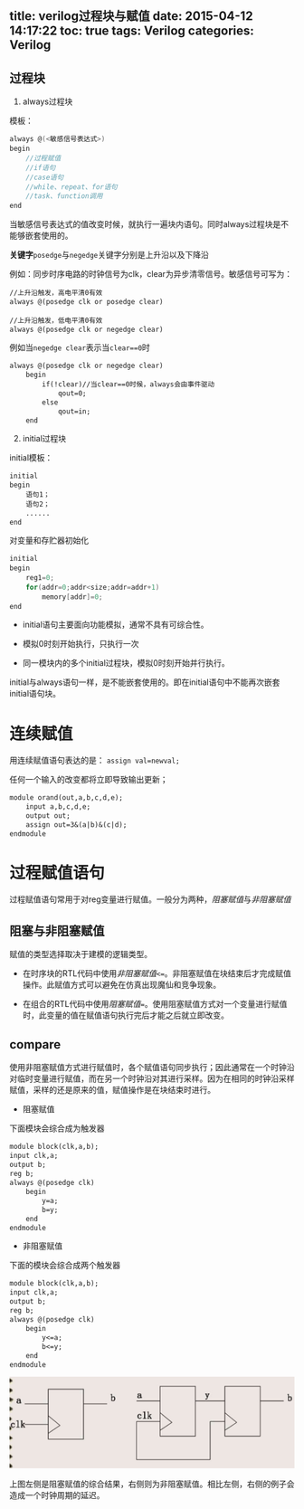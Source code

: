 title: verilog过程块与赋值
date: 2015-04-12 14:17:22
toc: true
tags: Verilog
categories: Verilog
---

## 过程块 ##

1. always过程块

模板：

```C
always @(<敏感信号表达式>)
begin
	//过程赋值
	//if语句	
	//case语句
	//while、repeat、for语句
	//task、function调用
end
```

当敏感信号表达式的值改变时候，就执行一遍块内语句。同时always过程块是不能够嵌套使用的。<!--more-->

**关键字**`posedge`与`negedge`关键字分别是上升沿以及下降沿

例如：同步时序电路的时钟信号为clk，clear为异步清零信号。敏感信号可写为：

```
//上升沿触发，高电平清0有效
always @(posedge clk or posedge clear)

//上升沿触发，低电平清0有效
always @(posedge clk or negedge clear)
```

例如当`negedge clear`表示当`clear==0`时

```
always @(posedge clk or negedge clear)
	begin
		if(!clear)//当clear==0时候，always会由事件驱动
			qout=0;
		else
			qout=in;
	end
```

2. initial过程块

initial模板：

```
initial
begin
	语句1；
	语句2；
	......
end
```

对变量和存贮器初始化

```C
initial
begin
	reg1=0;
	for(addr=0;addr<size;addr=addr+1)
		memory[addr]=0;
end
```

- initial语句主要面向功能模拟，通常不具有可综合性。

- 模拟0时刻开始执行，只执行一次

- 同一模块内的多个initial过程块，模拟0时刻开始并行执行。

initial与always语句一样，是不能嵌套使用的。即在initial语句中不能再次嵌套initial语句块。

# 连续赋值 #

用连续赋值语句表达的是： `assign val=newval;`

任何一个输入的改变都将立即导致输出更新；

```
module orand(out,a,b,c,d,e);
	input a,b,c,d,e;
	output out;
	assign out=3&(a|b)&(c|d);
endmodule
```

# 过程赋值语句 #

过程赋值语句常用于对reg变量进行赋值。一般分为两种，*阻塞赋值*与*非阻塞赋值*

## 阻塞与非阻塞赋值 ##

赋值的类型选择取决于建模的逻辑类型。

- 在时序块的RTL代码中使用*非阻塞赋值*`<=`。非阻塞赋值在块结束后才完成赋值操作。此赋值方式可以避免在仿真出现魔仙和竞争现象。

- 在组合的RTL代码中使用*阻塞赋值*`=`。使用阻塞赋值方式对一个变量进行赋值时，此变量的值在赋值语句执行完后才能之后就立即改变。

## compare ##

使用非阻塞赋值方式进行赋值时，各个赋值语句同步执行；因此通常在一个时钟沿对临时变量进行赋值，而在另一个时钟沿对其进行采样。因为在相同的时钟沿采样赋值，采样的还是原来的值，赋值操作是在块结束时进行。

- 阻塞赋值

下面模块会综合成为触发器

```
module block(clk,a,b);
input clk,a;
output b;
reg b;
always @(posedge clk)
	begin
		y=a;
		b=y;
	end
endmodule
```


- 非阻塞赋值

下面的模块会综合成两个触发器

```
module block(clk,a,b);
input clk,a;
output b;
reg b;
always @(posedge clk)
	begin
		y<=a;
		b<=y;
	end
endmodule
```


![](\img\article\ise\block-unblock-setvalue.png)

上图左侧是阻塞赋值的综合结果，右侧则为非阻塞赋值。相比左侧，右侧的例子会造成一个时钟周期的延迟。